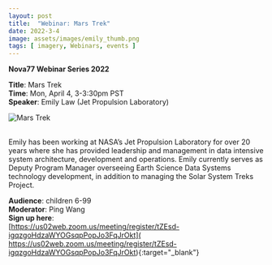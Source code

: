 ```yaml
---
layout: post
title:  "Webinar: Mars Trek"  
date: 2022-3-4 
image: assets/images/emily_thumb.png  
tags: [ imagery, Webinars, events ]
---
```


**Nova77 Webinar Series 2022**

**Title**: Mars Trek  
**Time**: Mon, April 4, 3-3:30pm PST  
**Speaker**: Emily Law (Jet Propulsion Laboratory)


<div><img src="/assets/images/emily.png" class="img-fluid" alt="Mars Trek" /></div><br>

Emily has been working at NASA’s Jet Propulsion Laboratory for over 20 years where she has provided leadership and management in data intensive system architecture, development and operations.  Emily currently serves as Deputy Program Manager overseeing Earth Science Data Systems technology development,  in addition to managing the Solar System Treks Project.

**Audience**: children 6-99  
**Moderator**: Ping Wang  
**Sign up here**:  
[https://us02web.zoom.us/meeting/register/tZEsd-igqzgoHdzaWYOGsqpPopJo3FqJrOkt](
https://us02web.zoom.us/meeting/register/tZEsd-igqzgoHdzaWYOGsqpPopJo3FqJrOkt){:target="_blank"}


